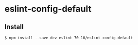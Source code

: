 # eslint-config-default

## Install

```
$ npm install --save-dev eslint 70-10/eslint-config-default
```
